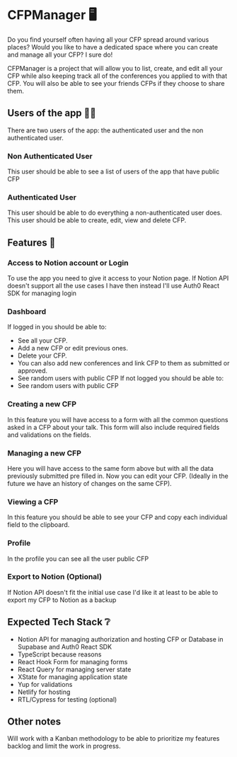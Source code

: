 # CFPManager :desktop_computer:
Do you find yourself often having all your CFP spread around various places? Would you like to have a dedicated space where you can create and manage all your CFP? I sure do!

CFPManager is a project that will allow you to list, create, and edit all your CFP while also keeping track all of the conferences you applied to with that CFP. You will also be able to see your friends CFPs if they choose to share them.

## Users of the app :technologist:

There are two users of the app: the authenticated user and the non authenticated user.
### Non Authenticated User
This user should be able to see a list of users of the app that have public CFP
### Authenticated User
This user should be able to do everything a non-authenticated user does. 
This user should be able to create, edit, view and delete CFP.

## Features :thinking:
### Access to Notion account or Login
To use the app you need to give it access to your Notion page.
If Notion API doesn't support all the use cases I have then instead I'll use Auth0 React SDK for managing login

### Dashboard
If logged in you should be able to:
- See all your CFP.
- Add a new CFP or edit previous ones. 
- Delete your CFP.
- You can also add new conferences and link CFP to them as submitted or approved.
- See random users with public CFP
If not logged you should be able to:
- See random users with public CFP

### Creating a new CFP
In this feature you will have access to a form with all the common questions asked in a CFP about your talk. This form will also include required fields and validations on the fields.

### Managing a new CFP
Here you will have access to the same form above but with all the data previously submitted pre filled in. Now you can edit your CFP. (Ideally in the future we have an history of changes on the same CFP).

### Viewing a CFP
In this feature you should be able to see your CFP and copy each individual field to the clipboard.

### Profile
In the profile you can see all the user public CFP

### Export to Notion (Optional)
If Notion API doesn't fit the initial use case I'd like it at least to be able to export my CFP to Notion as a backup

## Expected Tech Stack :grey_question:
- Notion API for managing authorization and hosting CFP or Database in Supabase and Auth0 React SDK
- TypeScript because reasons
- React Hook Form for managing forms
- React Query for managing server state
- XState for managing application state
- Yup for validations
- Netlify for hosting
- RTL/Cypress for testing (optional)

## Other notes

Will work with a Kanban methodology to be able to prioritize my features backlog and limit the work in progress.
